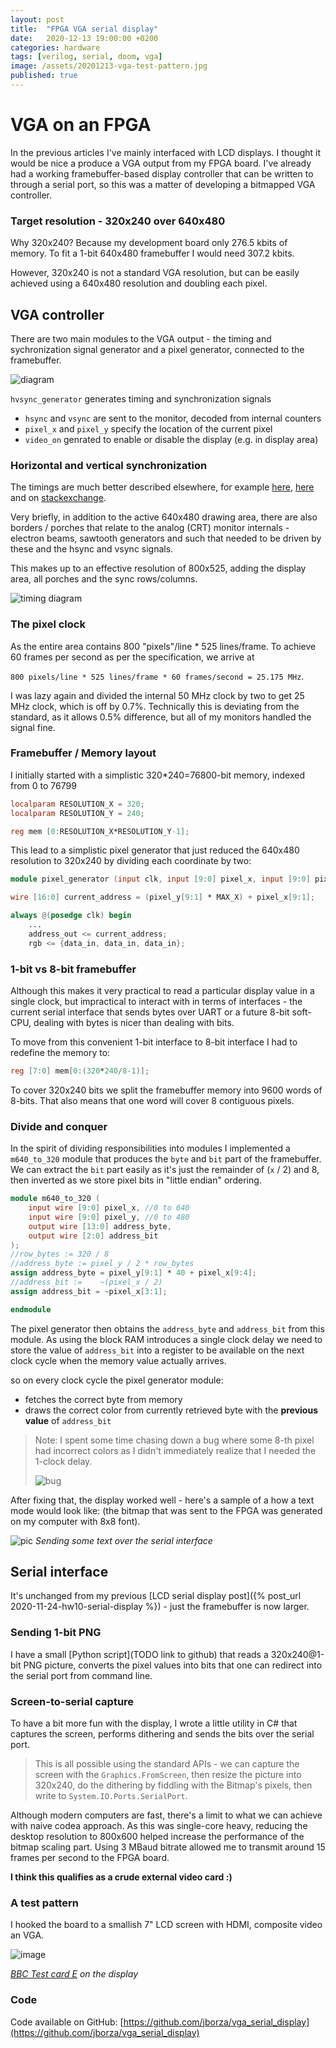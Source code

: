```yaml
---
layout: post
title:  "FPGA VGA serial display"
date:   2020-12-13 19:00:00 +0200
categories: hardware
tags: [verilog, serial, doom, vga]
image: /assets/20201213-vga-test-pattern.jpg
published: true
---
```


# VGA on an FPGA

In the previous articles I've mainly interfaced with LCD displays. I thought it would be nice a produce a VGA output from my FPGA board. I've already had a working framebuffer-based display controller that can be written to through a serial port, so this was a matter of developing a bitmapped VGA controller.

### Target resolution - 320x240 over 640x480

Why 320x240? Because my development board only 276.5 kbits of memory. To fit a 1-bit 640x480 framebuffer I would need 307.2 kbits.

However, 320x240 is not a standard VGA resolution, but can be easily achieved using a 640x480 resolution and doubling each pixel.

## VGA controller

There are two main modules to the VGA output - the timing and sychronization signal generator and a pixel generator, connected to the framebuffer.

![diagram](/assets/20201213-vga-diagram.png)

`hvsync_generator` generates timing and synchronization signals
- `hsync` and `vsync` are sent to the monitor, decoded from internal counters
- `pixel_x` and `pixel_y` specify the location of the current pixel
- `video_on` genrated to enable or disable the display (e.g. in display area)

### Horizontal and vertical synchronization

The timings are much better described elsewhere, for example [here](https://projectf.io/posts/video-timings-vga-720p-1080p/), [here](http://martin.hinner.info/vga/vga.html) and on [stackexchange](https://electronics.stackexchange.com/questions/201011/what-is-front-porch-and-back-porch-of-a-video-signal-in-crt-display).

Very briefly, in addition to the active 640x480 drawing area, there are also borders / porches that relate to the analog (CRT) monitor internals - electron beams, sawtooth generators and such that needed to be driven by these and the hsync and vsync signals.

This makes up to an effective resolution of 800x525, adding the display area, all porches and the sync rows/columns.

![timing diagram](/assets/20201213-vga-timing-diagram.png)

### The pixel clock

As the entire area contains 800 "pixels"/line * 525 lines/frame. To achieve 60 frames per second as per the specification, we arrive at 

`800 pixels/line * 525 lines/frame * 60 frames/second = 25.175 MHz`.

I was lazy again and divided the internal 50 MHz clock by two to get 25 MHz clock, which is off by 0.7%. Technically this is deviating from the standard, as it allows 0.5% difference, but all of my monitors handled the signal fine.

### Framebuffer / Memory layout

I initially started with a simplistic 320*240=76800-bit memory, indexed from 0 to 76799

```verilog
localparam RESOLUTION_X = 320;
localparam RESOLUTION_Y = 240;

reg mem [0:RESOLUTION_X*RESOLUTION_Y-1];
```

This lead to a simplistic pixel generator that just reduced the 640x480 resolution to 320x240 by dividing each coordinate by two:

```verilog
module pixel_generator (input clk, input [9:0] pixel_x, input [9:0] pixel_y, output [2:0] rgb);

wire [16:0] current_address = (pixel_y[9:1] * MAX_X) + pixel_x[9:1];

always @(posedge clk) begin
    ...
    address_out <= current_address;
    rgb <= {data_in, data_in, data_in};
```

### 1-bit vs 8-bit framebuffer

Although this makes it very practical to read a particular display value in a single clock, but impractical to interact with in terms of interfaces - the current serial interface that sends bytes over UART or a future 8-bit soft-CPU, dealing with bytes is nicer than dealing with bits.

To move from this convenient 1-bit interface to 8-bit interface I had to redefine the memory to: 

```verilog
reg [7:0] mem[0:(320*240/8-1)];
```

To cover 320x240 bits we split the framebuffer memory into 9600 words of 8-bits. That also means that one word will cover 8 contiguous pixels.

### Divide and conquer

In the spirit of dividing responsibilities into modules I implemented a `m640_to_320` module that produces the `byte` and `bit` part of the framebuffer. We can extract the `bit` part easily as it's just the remainder of (`x` / 2) and 8, then inverted as we store pixel bits in "little endian" ordering. 

```verilog
module m640_to_320 (
	input wire [9:0] pixel_x, //0 to 640
	input wire [9:0] pixel_y, //0 to 480	
	output wire [13:0] address_byte,
	output wire [2:0] address_bit
);
//row_bytes := 320 / 8
//address_byte := pixel_y / 2 * row_bytes
assign address_byte = pixel_y[9:1] * 40 + pixel_x[9:4];
//address_bit := 	~(pixel_x / 2)
assign address_bit = ~pixel_x[3:1];

endmodule
```

The pixel generator then obtains the `address_byte` and `address_bit` from this module. 
As using the block RAM introduces a single clock delay we need to store the value of `address_bit` into a register to be available on the next clock cycle when the memory value actually arrives.

so on every clock cycle the pixel generator module:
-  fetches the correct byte from memory 
-  draws the correct color from currently retrieved byte with the **previous value** of `address_bit`

> Note: I spent some time chasing down a bug where some 8-th pixel had incorrect colors as I didn't immediately realize that I needed the 1-clock delay.
> 
> ![bug](/assets/20201213-vga-bug.jpg)

After fixing that, the display worked well - here's a sample of a how a text mode would look like: (the bitmap that was sent to the FPGA was generated on my computer with 8x8 font).

![pic](/assets/20201213-vga-text.jpg)
_Sending some text over the serial interface_

## Serial interface

It's unchanged from my previous [LCD serial display post]({% post_url 2020-11-24-hw10-serial-display %}) - just the framebuffer is now larger. 

### Sending 1-bit PNG

I have a small [Python script](TODO link to github) that reads a 320x240@1-bit PNG picture, converts the pixel values into bits that one can redirect into the serial port from command line.

### Screen-to-serial capture

To have a bit more fun with the display, I wrote a little utility in C# that captures the screen, performs dithering and sends the bits over the serial port.

> This is all possible using the standard APIs - we can capture the screen with the `Graphics.FromScreen`, then resize the picture into 320x240, do the dithering by fiddling with the Bitmap's pixels, then write to `System.IO.Ports.SerialPort`.

Although modern computers are fast, there's a limit to what we can achieve with naive codea approach. As this was single-core heavy, reducing the desktop resolution to 800x600 helped increase the performance of the bitmap scaling part. Using 3 MBaud bitrate allowed me to transmit around 15 frames per second to the FPGA board.

**I think this qualifies as a crude external video card :)**

### A test pattern

I hooked the board to a smallish 7" LCD screen with HDMI, composite video an VGA.

![image](/assets/20201213-vga-test-pattern.jpg)

_[BBC Test card E](https://en.wikipedia.org/wiki/List_of_BBC_test_cards) on the display_

### Code

Code available on GitHub: [https://github.com/jborza/vga_serial_display](https://github.com/jborza/vga_serial_display)